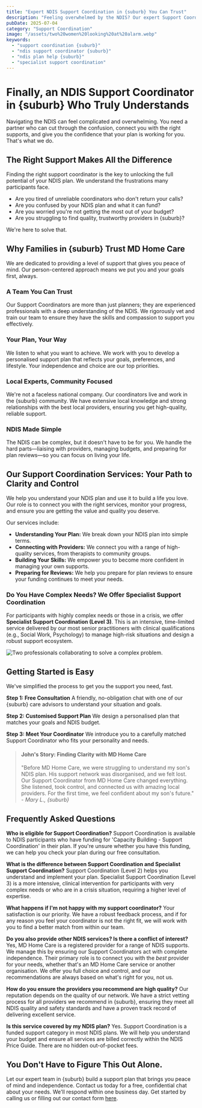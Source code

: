 ```yaml
---
title: "Expert NDIS Support Coordination in {suburb} You Can Trust"
description: "Feeling overwhelmed by the NDIS? Our expert Support Coordinators in {suburb} help you navigate your plan, connect with trusted providers, and build a life of independence. Get your free consultation."
pubDate: 2025-07-04
category: "Support Coordination"
image: "/assets/two%20women%20looking%20at%20alarm.webp"
keywords:
  - "support coordination {suburb}"
  - "ndis support coordinator {suburb}"
  - "ndis plan help {suburb}"
  - "specialist support coordination"
---
```


# Finally, an NDIS Support Coordinator in {suburb} Who Truly Understands

Navigating the NDIS can feel complicated and overwhelming. You need a partner who can cut through the confusion, connect you with the right supports, and give you the confidence that your plan is working for you. That's what we do.

## The Right Support Makes All the Difference

Finding the right support coordinator is the key to unlocking the full potential of your NDIS plan. We understand the frustrations many participants face.

*   Are you tired of unreliable coordinators who don't return your calls?
*   Are you confused by your NDIS plan and what it can fund?
*   Are you worried you're not getting the most out of your budget?
*   Are you struggling to find quality, trustworthy providers in {suburb}?

We're here to solve that.

## Why Families in {suburb} Trust MD Home Care

We are dedicated to providing a level of support that gives you peace of mind. Our person-centered approach means we put you and your goals first, always.

### A Team You Can Trust
Our Support Coordinators are more than just planners; they are experienced professionals with a deep understanding of the NDIS. We rigorously vet and train our team to ensure they have the skills and compassion to support you effectively.

### Your Plan, Your Way
We listen to what you want to achieve. We work with you to develop a personalised support plan that reflects your goals, preferences, and lifestyle. Your independence and choice are our top priorities.

### Local Experts, Community Focused
We're not a faceless national company. Our coordinators live and work in the {suburb} community. We have extensive local knowledge and strong relationships with the best local providers, ensuring you get high-quality, reliable support.

### NDIS Made Simple
The NDIS can be complex, but it doesn't have to be for you. We handle the hard parts—liaising with providers, managing budgets, and preparing for plan reviews—so you can focus on living your life.

## Our Support Coordination Services: Your Path to Clarity and Control

We help you understand your NDIS plan and use it to build a life you love. Our role is to connect you with the right services, monitor your progress, and ensure you are getting the value and quality you deserve.

Our services include:
*   **Understanding Your Plan:** We break down your NDIS plan into simple terms.
*   **Connecting with Providers:** We connect you with a range of high-quality services, from therapists to community groups.
*   **Building Your Skills:** We empower you to become more confident in managing your own supports.
*   **Preparing for Reviews:** We help you prepare for plan reviews to ensure your funding continues to meet your needs.

### Do You Have Complex Needs? We Offer Specialist Support Coordination
For participants with highly complex needs or those in a crisis, we offer **Specialist Support Coordination (Level 3)**. This is an intensive, time-limited service delivered by our most senior practitioners with clinical qualifications (e.g., Social Work, Psychology) to manage high-risk situations and design a robust support ecosystem.

![Two professionals collaborating to solve a complex problem.](/assets/two%20women%20looking%20at%20alarm.webp)

## Getting Started is Easy

We've simplified the process to get you the support you need, fast.

**Step 1: Free Consultation**
A friendly, no-obligation chat with one of our {suburb} care advisors to understand your situation and goals.

**Step 2: Customised Support Plan**
We design a personalised plan that matches your goals and NDIS budget.

**Step 3: Meet Your Coordinator**
We introduce you to a carefully matched Support Coordinator who fits your personality and needs.

> #### **John's Story: Finding Clarity with MD Home Care**
>
> "Before MD Home Care, we were struggling to understand my son's NDIS plan. His support network was disorganised, and we felt lost. Our Support Coordinator from MD Home Care changed everything. She listened, took control, and connected us with amazing local providers. For the first time, we feel confident about my son's future." - *Mary L., {suburb}*

## Frequently Asked Questions

**Who is eligible for Support Coordination?**
Support Coordination is available to NDIS participants who have funding for 'Capacity Building - Support Coordination' in their plan. If you're unsure whether you have this funding, we can help you check your plan during our free consultation.

**What is the difference between Support Coordination and Specialist Support Coordination?**
Support Coordination (Level 2) helps you understand and implement your plan. Specialist Support Coordination (Level 3) is a more intensive, clinical intervention for participants with very complex needs or who are in a crisis situation, requiring a higher level of expertise.

**What happens if I'm not happy with my support coordinator?**
Your satisfaction is our priority. We have a robust feedback process, and if for any reason you feel your coordinator is not the right fit, we will work with you to find a better match from within our team.

**Do you also provide other NDIS services? Is there a conflict of interest?**
Yes, MD Home Care is a registered provider for a range of NDIS supports. We manage this by ensuring our Support Coordinators act with complete independence. Their primary role is to connect you with the *best* provider for your needs, whether that's an MD Home Care service or another organisation. We offer you full choice and control, and our recommendations are always based on what's right for you, not us.

**How do you ensure the providers you recommend are high quality?**
Our reputation depends on the quality of our network. We have a strict vetting process for all providers we recommend in {suburb}, ensuring they meet all NDIS quality and safety standards and have a proven track record of delivering excellent service.

**Is this service covered by my NDIS plan?**
Yes. Support Coordination is a funded support category in most NDIS plans. We will help you understand your budget and ensure all services are billed correctly within the NDIS Price Guide. There are no hidden out-of-pocket fees.

## You Don't Have to Figure This Out Alone.

Let our expert team in {suburb} build a support plan that brings you peace of mind and independence. Contact us today for a free, confidential chat about your needs. We'll respond within one business day. Get started by calling us or filling out our contact form [here](/contact).
